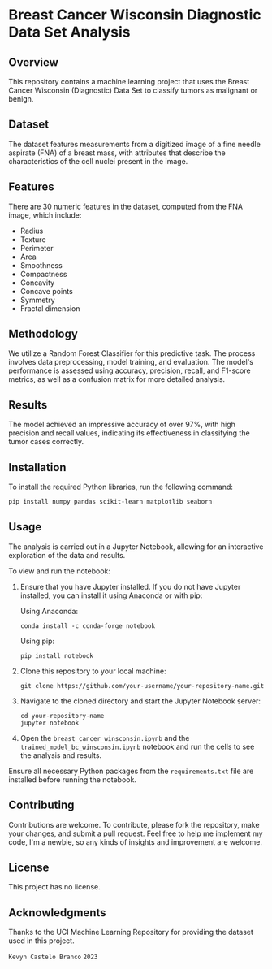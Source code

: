 # Breast Cancer Wisconsin Diagnostic Data Set Analysis

## Overview
This repository contains a machine learning project that uses the Breast Cancer Wisconsin (Diagnostic) Data Set to classify tumors as malignant or benign.

## Dataset
The dataset features measurements from a digitized image of a fine needle aspirate (FNA) of a breast mass, with attributes that describe the characteristics of the cell nuclei present in the image.

## Features
There are 30 numeric features in the dataset, computed from the FNA image, which include:

- Radius
- Texture
- Perimeter
- Area
- Smoothness
- Compactness
- Concavity
- Concave points
- Symmetry
- Fractal dimension

## Methodology
We utilize a Random Forest Classifier for this predictive task. The process involves data preprocessing, model training, and evaluation. The model's performance is assessed using accuracy, precision, recall, and F1-score metrics, as well as a confusion matrix for more detailed analysis.

## Results
The model achieved an impressive accuracy of over 97%, with high precision and recall values, indicating its effectiveness in classifying the tumor cases correctly.

## Installation
To install the required Python libraries, run the following command:

```bash
pip install numpy pandas scikit-learn matplotlib seaborn

```

## Usage

The analysis is carried out in a Jupyter Notebook, allowing for an interactive exploration of the data and results.

To view and run the notebook:

1. Ensure that you have Jupyter installed. If you do not have Jupyter installed, you can install it using Anaconda or with pip:

    Using Anaconda:
    ```
    conda install -c conda-forge notebook
    ```

    Using pip:
    ```
    pip install notebook
    ```

2. Clone this repository to your local machine:

    ```
    git clone https://github.com/your-username/your-repository-name.git
    ```

3. Navigate to the cloned directory and start the Jupyter Notebook server:

    ```
    cd your-repository-name
    jupyter notebook
    ```

4. Open the `breast_cancer_winsconsin.ipynb` and the `trained_model_bc_winsconsin.ipynb` notebook and run the cells to see the analysis and results.

Ensure all necessary Python packages from the `requirements.txt` file are installed before running the notebook.

## Contributing
Contributions are welcome. To contribute, please fork the repository, make your changes, and submit a pull request. Feel free to help me implement my code, I'm a newbie, so any kinds of insights and improvement are welcome.

## License
This project has no license.

## Acknowledgments
Thanks to the UCI Machine Learning Repository for providing the dataset used in this project.


 `Kevyn Castelo Branco` `2023` 
